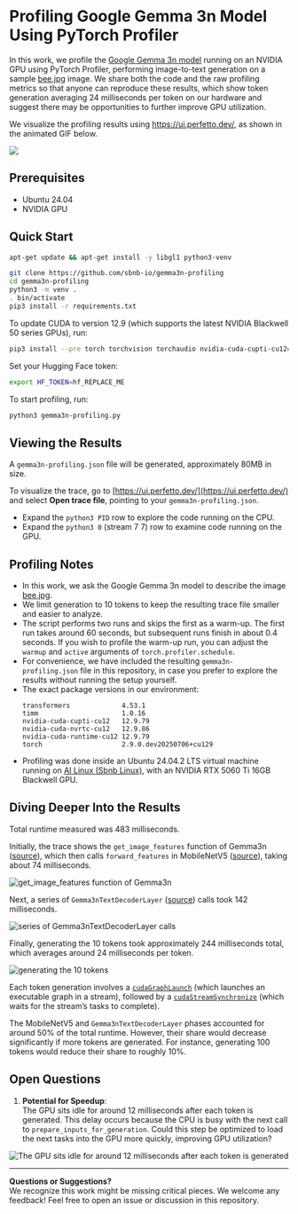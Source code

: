 # Profiling Google Gemma 3n Model Using PyTorch Profiler

In this work, we profile the [Google Gemma 3n model](https://deepmind.google/models/gemma/gemma-3n/) running on an NVIDIA GPU using PyTorch Profiler, performing image-to-text generation on a sample [bee.jpg](https://huggingface.co/datasets/huggingface/documentation-images/resolve/main/bee.jpg) image. We share both the code and the raw profiling metrics so that anyone can reproduce these results, which show token generation averaging 24 milliseconds per token on our hardware and suggest there may be opportunities to further improve GPU utilization.

We visualize the profiling results using https://ui.perfetto.dev/, as shown in the animated GIF below.

![](media/gemma3n-gpu-utilization.gif)

## Prerequisites

- Ubuntu 24.04  
- NVIDIA GPU

## Quick Start

```bash
apt-get update && apt-get install -y libgl1 python3-venv
```

```bash
git clone https://github.com/sbnb-io/gemma3n-profiling
cd gemma3n-profiling
python3 -m venv .
. bin/activate
pip3 install -r requirements.txt
```

To update CUDA to version 12.9 (which supports the latest NVIDIA Blackwell 50 series GPUs), run:

```bash
pip3 install --pre torch torchvision torchaudio nvidia-cuda-cupti-cu12==12.9.79 --index-url https://download.pytorch.org/whl/nightly/cu129
```

Set your Hugging Face token:

```bash
export HF_TOKEN=hf_REPLACE_ME
```

To start profiling, run:

```bash
python3 gemma3n-profiling.py
```

## Viewing the Results

A `gemma3n-profiling.json` file will be generated, approximately 80MB in size.  

To visualize the trace, go to [https://ui.perfetto.dev/](https://ui.perfetto.dev/) and select **Open trace file**, pointing to your `gemma3n-profiling.json`.

- Expand the `python3 PID` row to explore the code running on the CPU.  
- Expand the `python3 0` (stream 7 7) row to examine code running on the GPU.

## Profiling Notes

- In this work, we ask the Google Gemma 3n model to describe the image [bee.jpg](https://huggingface.co/datasets/huggingface/documentation-images/resolve/main/bee.jpg).
- We limit generation to 10 tokens to keep the resulting trace file smaller and easier to analyze.
- The script performs two runs and skips the first as a warm-up. The first run takes around 60 seconds, but subsequent runs finish in about 0.4 seconds. If you wish to profile the warm-up run, you can adjust the `warmup` and `active` arguments of `torch.profiler.schedule`.
- For convenience, we have included the resulting `gemma3n-profiling.json` file in this repository, in case you prefer to explore the results without running the setup yourself.
- The exact package versions in our environment:
    ```
    transformers             4.53.1
    timm                     1.0.16
    nvidia-cuda-cupti-cu12   12.9.79
    nvidia-cuda-nvrtc-cu12   12.9.86
    nvidia-cuda-runtime-cu12 12.9.79
    torch                    2.9.0.dev20250706+cu129
    ```
- Profiling was done inside an Ubuntu 24.04.2 LTS virtual machine running on [AI Linux (Sbnb Linux)](https://github.com/sbnb-io/sbnb), with an NVIDIA RTX 5060 Ti 16GB Blackwell GPU.

## Diving Deeper Into the Results

Total runtime measured was 483 milliseconds.  

Initially, the trace shows the `get_image_features` function of Gemma3n ([source](https://github.com/huggingface/transformers/blob/main/src/transformers/models/gemma3n/modular_gemma3n.py#L2253)), which then calls `forward_features` in MobileNetV5 ([source](https://github.com/huggingface/pytorch-image-models/blob/446e8a84890769ca014046a62e6f94e503937020/timm/models/mobilenetv5.py#L551)), taking about 74 milliseconds.

![get_image_features function of Gemma3n](media/gemma3n-get_image_features.png)

Next, a series of `Gemma3nTextDecoderLayer` ([source](https://github.com/huggingface/transformers/blob/ca7e1a3756c022bf31429c452b2f313f043f32de/src/transformers/models/gemma3n/modular_gemma3n.py#L1829)) calls took 142 milliseconds.

![series of Gemma3nTextDecoderLayer calls](media/gemma3n-text_decoder.png)

Finally, generating the 10 tokens took approximately 244 milliseconds total, which averages around 24 milliseconds per token.  

![generating the 10 tokens](media/gemma3n-tokens.png)

Each token generation involves a [`cudaGraphLaunch`](https://docs.nvidia.com/cuda/cuda-runtime-api/group__CUDART__GRAPH.html#group__CUDART__GRAPH_1g1920584881db959c8c74130d79019b73) (which launches an executable graph in a stream), followed by a [`cudaStreamSynchronize`](https://docs.nvidia.com/cuda/cuda-runtime-api/group__CUDART__STREAM.html#group__CUDART__STREAM_1g82b5784f674c17c6df64affe618bf45e) (which waits for the stream’s tasks to complete).  

The MobileNetV5 and `Gemma3nTextDecoderLayer` phases accounted for around 50% of the total runtime. However, their share would decrease significantly if more tokens are generated. For instance, generating 100 tokens would reduce their share to roughly 10%.

## Open Questions

1. **Potential for Speedup**:  
   The GPU sits idle for around 12 milliseconds after each token is generated. This delay occurs because the CPU is busy with the next call to `prepare_inputs_for_generation`. Could this step be optimized to load the next tasks into the GPU more quickly, improving GPU utilization?

![The GPU sits idle for around 12 milliseconds after each token is generated](media/gemma3n-gpu-utilization.png)

---

**Questions or Suggestions?**  
We recognize this work might be missing critical pieces. We welcome any feedback! Feel free to open an issue or discussion in this repository.
